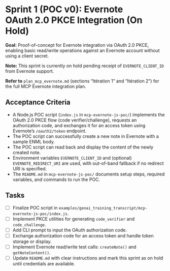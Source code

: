 # Sprint 1 (POC v0): Evernote OAuth 2.0 PKCE Integration (On Hold)

**Goal:** Proof-of-concept for Evernote integration via OAuth 2.0 PKCE, enabling basic read/write operations against an Evernote account without using a client secret.

**Note:** This sprint is currently on hold pending receipt of `EVERNOTE_CLIENT_ID` from Evernote support.

**Refer to** `plan_mcp_evernote.md` (sections “Itération 1” and “Itération 2”) for the full MCP Evernote integration plan.

## Acceptance Criteria
- A Node.js POC script (`index.js` in `mcp-evernote-js-poc/`) implements the OAuth 2.0 PKCE flow (code verifier/challenge), requests an authorization code, and exchanges it for an access token using Evernote’s `/oauth2/token` endpoint.
- The POC script can successfully create a new note in Evernote with a sample ENML body.
- The POC script can read back and display the content of the newly created note.
- Environment variables `EVERNOTE_CLIENT_ID` and (optional) `EVERNOTE_REDIRECT_URI` are used, with out-of-band fallback if no redirect URI is specified.
- The `README.md` in `mcp-evernote-js-poc/` documents setup steps, required variables, and commands to run the POC.

## Tasks
- [ ] Finalize POC script in `examples/genai_training_transcript/mcp-evernote-js-poc/index.js`.
- [ ] Implement PKCE utilities for generating `code_verifier` and `code_challenge`.
- [ ] Add CLI prompt to input the OAuth authorization code.
- [ ] Exchange authorization code for an access token and handle token storage or display.
- [ ] Implement Evernote read/write test calls: `createNote()` and `getNoteContent()`.
- [ ] Update `README.md` with clear instructions and mark this sprint as on hold until credentials are available.